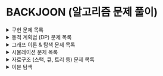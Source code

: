 # BACKJOON (알고리즘 문제 풀이)

<details>
<summary> 구현 문제 목록 </summary>

* **[1759번 암호 만들기](https://www.acmicpc.net/problem/1759)** (Gold)
* **[1263번 시간 관리](https://www.acmicpc.net/problem/1263)** (Gold)
* **[1174번 줄어드는 수](https://www.acmicpc.net/problem/1174)** (Gold)
* **[1019번 책 페이지](https://www.acmicpc.net/problem/1019)** (Platinum)

</details>

<details>
<summary> 동적 계획법 (DP) 문제 목록 </summary>

* **[1081번 합](https://www.acmicpc.net/problem/1081)** (Gold)
* **[1202번 보석 도둑](https://www.acmicpc.net/problem/1202)** (Gold)
* **[2133번 타일 채우기](https://www.acmicpc.net/problem/2133)** (Gold)
* **[2618번 경찰차](https://www.acmicpc.net/problem/2618)** (Platinum)

</details>

<details>
<summary> 그래프 이론 & 탐색 문제 목록 </summary>

* **[1504번 특정한 최단 경로](https://www.acmicpc.net/problem/1504)** (Gold)
* **[11779번 최소비용 구하기 2](https://www.acmicpc.net/problem/11779)** (Gold)
* **[1245번 농장 관리](https://www.acmicpc.net/problem/1245)** (Gold)
* **[1240번 노드사이의 거리](https://www.acmicpc.net/problem/1240)** (Gold)

</details>

<details>
<summary> 시뮬레이션 문제 목록 </summary>

* **[13460번 구슬 탈출 2](https://www.acmicpc.net/problem/13460)** (Gold)
* **[17143번 낚시](https://www.acmicpc.net/problem/17143)** (Gold)
* **[17472번 다리 만들기 2](https://www.acmicpc.net/problem/17472)** (Gold)
* **[3025번 돌 던지기](https://www.acmicpc.net/problem/3025)** (Platinum)
* **[1019번 책 페이지](https://www.acmicpc.net/problem/1019)** (Platinum)

</details>

<details>
<summary> 자료구조 (스택, 큐, 트리 등) 문제 목록 </summary>

* **[3015번 오아시스 재결합](https://www.acmicpc.net/problem/3015)** (Platinum) - 스택
* **[16566번 카드 게임](https://www.acmicpc.net/problem/16566)** (Platinum) - 분리 집합

</details>

<details>
<summary> 이분 탐색 </summary>

* **[1484번 다이어트](https://www.acmicpc.net/problem/1484)** (Gold)

</details>

